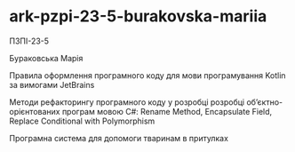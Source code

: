 # ark-pzpi-23-5-burakovska-mariia

ПЗПІ-23-5

Бураковська Марія

Правила оформлення програмного коду для мови програмування Kotlin за вимогами JetBrains

Методи рефакторингу програмного коду у розробці розробці об’єктно-орієнтованих програм мовою C#: Rename Method, Encapsulate Field, Replace Conditional with Polymorphism

Програмна система для допомоги тваринам в притулках
